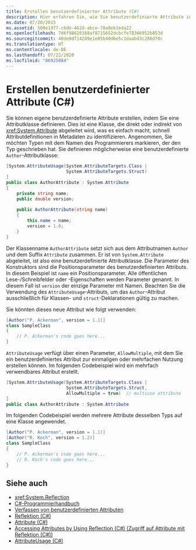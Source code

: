 ```yaml
---
title: Erstellen benutzerdefinierter Attribute (C#)
description: Hier erfahren Sie, wie Sie benutzerdefinierte Attribute in C# erstellen, indem Sie eine Attributklasse definieren, die von der Klasse „Attribut“ abgeleitet wird.
ms.date: 07/20/2015
ms.assetid: 500e1977-c6de-462d-abce-78a0eb1eda22
ms.openlocfilehash: 7d6f98620388af8715652dcbcfe78366952b853d
ms.sourcegitcommit: 40de8df14289e1e05b40d6e5c1daabd3c286d70c
ms.translationtype: HT
ms.contentlocale: de-DE
ms.lasthandoff: 07/22/2020
ms.locfileid: "86925084"
---
```

# <a name="creating-custom-attributes-c"></a>Erstellen benutzerdefinierter Attribute (C#)
Sie können eigene benutzerdefinierte Attribute erstellen, indem Sie eine Attributklasse definieren. Dies ist eine Klasse, die direkt oder indirekt von <xref:System.Attribute> abgeleitet wird, was es einfach macht, schnell Attributdefinitionen in Metadaten zu identifizieren. Angenommen, Sie möchten Typen mit dem Namen des Programmierers markieren, der den Typ geschrieben hat. Sie definieren möglicherweise eine benutzerdefinierte `Author`-Attributklasse:  
  
```csharp  
[System.AttributeUsage(System.AttributeTargets.Class |  
                       System.AttributeTargets.Struct)  
]  
public class AuthorAttribute : System.Attribute  
{  
    private string name;  
    public double version;  
  
    public AuthorAttribute(string name)  
    {  
        this.name = name;  
        version = 1.0;  
    }  
}  
```  
  
 Der Klassenname `AuthorAttribute` setzt sich aus dem Attributnamen `Author` und dem Suffix `Attribute` zusammen. Er ist von `System.Attribute` abgeleitet, ist also eine benutzerdefinierte Attributklasse. Die Parameter des Konstruktors sind die Positionsparameter des benutzerdefinierten Attributs. In diesem Beispiel ist `name` ein Positionsparameter. Alle öffentlichen Lese-/Schreibfelder oder -Eigenschaften werden Parameter genannt. In diesem Fall ist `version` der einzige Parameter mit Namen. Beachten Sie die Verwendung des `AttributeUsage`-Attributs, um das `Author`-Attribut ausschließlich für Klassen- und `struct`-Deklarationen gültig zu machen.  
  
 Sie könnten dieses neue Attribut wie folgt verwenden:  
  
```csharp  
[Author("P. Ackerman", version = 1.1)]  
class SampleClass  
{  
    // P. Ackerman's code goes here...  
}  
```  
  
 `AttributeUsage` verfügt über einen Parameter, `AllowMultiple`, mit dem Sie ein benutzerdefiniertes Attribut zur einmaligen oder mehrfachen Nutzung erstellen können. Im folgenden Codebeispiel wird ein mehrfach verwendbares Attribut erstellt.  
  
```csharp  
[System.AttributeUsage(System.AttributeTargets.Class |  
                       System.AttributeTargets.Struct,  
                       AllowMultiple = true)  // multiuse attribute  
]  
public class AuthorAttribute : System.Attribute  
```  
  
 Im folgenden Codebeispiel werden mehrere Attribute desselben Typs auf eine Klasse angewendet.  
  
```csharp  
[Author("P. Ackerman", version = 1.1)]  
[Author("R. Koch", version = 1.2)]  
class SampleClass  
{  
    // P. Ackerman's code goes here...  
    // R. Koch's code goes here...  
}  
```  
  
## <a name="see-also"></a>Siehe auch

- <xref:System.Reflection>
- [C#-Programmierhandbuch](../../index.md)
- [Verfassen von benutzerdefinierten Attributen](../../../../standard/attributes/writing-custom-attributes.md)
- [Reflektion (C#)](../reflection.md)
- [Attribute (C#)](./index.md)
- [Accessing Attributes by Using Reflection (C#) (Zugriff auf Attribute mit Reflektion (C#))](./accessing-attributes-by-using-reflection.md)
- [AttributeUsage (C#)](../../../language-reference/attributes/general.md)
